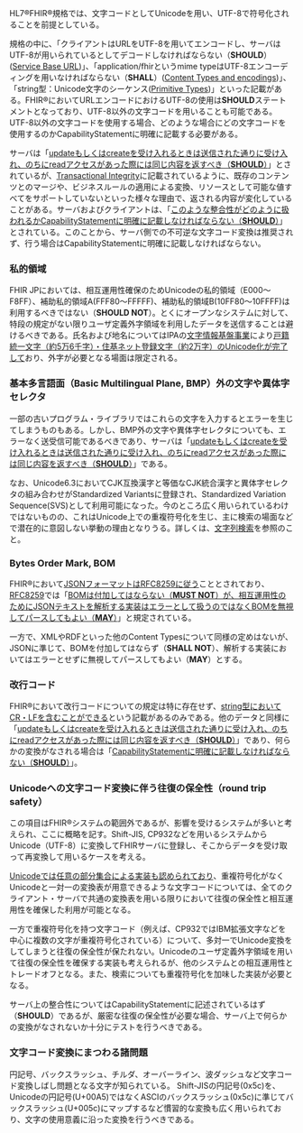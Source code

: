 HL7®FHIR®規格では、文字コードとしてUnicodeを用い、UTF-8で符号化されることを前提としている。

規格の中に、「クライアントはURLをUTF-8を用いてエンコードし、サーバはUTF-8が用いられているとしてデコードしなければならない（**SHOULD**）([Service Base URL](https://www.hl7.org/fhir/R4B/http.html))」、「application/fhirというmime typeはUTF-8エンコーディングを用いなければならない（**SHALL**）([Content Types and encodings](https://www.hl7.org/fhir/R4B/http.html#mime-type))」、「string型：Unicode文字のシーケンス([Primitive Types](https://www.hl7.org/fhir/R4B/datatypes.html#primitive))」といった記載がある。FHIR®においてURLエンコードにおけるUTF-8の使用は**SHOULD**ステートメントとなっており、UTF-8以外の文字コードを用いることも可能である。UTF-8以外の文字コードを使用する場合、どのような場合にどの文字コードを使用するのかCapabilityStatementに明確に記載する必要がある。

サーバは「[updateもしくはcreateを受け入れるときは送信された通りに受け入れ、のちにreadアクセスがあった際には同じ内容を返すべき（**SHOULD**）](https://www.hl7.org/fhir/R4B/http.html#update、https://www.hl7.org/fhir/R4B/http.html#create)」とされているが、[Transactional Integrity](https://www.hl7.org/fhir/R4B/http.html#transactional-integrity)に記載されているように、既存のコンテンツとのマージや、ビジネスルールの適用による変換、リソースとして可能な値すべてをサポートしていないといった様々な理由で、返される内容が変化していることがある。サーバおよびクライアントは、「[このような整合性がどのように扱われるかCapabilityStatementに明確に記載しなければならない（**SHOULD**）](https://www.hl7.org/fhir/R4B/http.html#conformance-rules)」とされている。このことから、サーバ側での不可逆な文字コード変換は推奨されず、行う場合はCapabilityStatementに明確に記載しなければならない。

###  私的領域
FHIR JPにおいては、相互運用性確保のためUnicodeの私的領域（E000～F8FF）、補助私的領域A(FFF80～FFFFF)、補助私的領域B(10FF80～10FFFF)は利用するべきではない（**SHOULD NOT**）。とくにオープンなシステムに対して、特段の規定がない限りユーザ定義外字領域を利用したデータを送信することは避けるべきである。氏名および地名についてはIPAの[文字情報基盤事業](https://moji.or.jp/mojikiban/mjlist/)により[戸籍統一文字（約5万6千字）・住基ネット登録文字（約2万字）のUnicode化が完了して](https://www.ipa.go.jp/about/press/20171225.html)おり、外字が必要となる場面は限定される。

### 基本多言語面（Basic Multilingual Plane, BMP）外の文字や異体字セレクタ
一部の古いプログラム・ライブラリではこれらの文字を入力するとエラーを生じてしまうものもある。しかし、BMP外の文字や異体字セレクタについても、エラーなく送受信可能であるべきであり、サーバは「[updateもしくはcreateを受け入れるときは送信された通りに受け入れ、のちにreadアクセスがあった際には同じ内容を返すべき（**SHOULD**）](https://www.hl7.org/fhir/R4B/http.html#update)」である。

なお、Unicode6.3においてCJK互換漢字と等価なCJK統合漢字と異体字セレクタの組み合わせがStandardized Variantsに登録され、Standardized Variation Sequence(SVS)として利用可能になった。今のところ広く用いられているわけではないものの、これはUnicode上での重複符号化を生じ、主に検索の場面などで潜在的に意図しない挙動の理由となりうる。詳しくは、[文字列検索](guide-stringSearch.html)を参照のこと。

### Bytes Order Mark, BOM
FHIR®において[JSONフォーマットはRFC8259に従う](https://www.hl7.org/fhir/R4B/json.html#2.6.2)こととされており、[RFC8259](https://www.rfc-editor.org/rfc/rfc8259)では「[BOMは付加してはならない（**MUST NOT**）が、相互運用性のためにJSONテキストを解析する実装はエラーとして扱うのではなくBOMを無視してパースしてもよい（**MAY**）](https://www.rfc-editor.org/rfc/rfc8259#section-8.1)」と規定されている。

一方で、XMLやRDFといった他のContent Typesについて同様の定めはないが、JSONに準じて、BOMを付加してはならず（**SHALL NOT**）、解析する実装においてはエラーとせずに無視してパースしてもよい（**MAY**）とする。

### 改行コード
FHIR®において改行コードについての規定は特に存在せず、[string型においてCR・LFを含むことができる](https://www.hl7.org/fhir/R4B/datatypes.html#primitive)という記載があるのみである。他のデータと同様に「[updateもしくはcreateを受け入れるときは送信された通りに受け入れ、のちにreadアクセスがあった際には同じ内容を返すべき（**SHOULD**）](https://www.hl7.org/fhir/R4B/http.html#update)」であり、何らかの変換がなされる場合は「[CapabilityStatementに明確に記載しなければならない（**SHOULD**）](https://www.hl7.org/fhir/R4B/http.html#conformance-rules)」。

### Unicodeへの文字コード変換に伴う往復の保全性（round trip safety）
この項目はFHIR®システムの範囲外であるが、影響を受けるシステムが多いと考えられ、ここに概略を記す。Shift-JIS, CP932などを用いるシステムからUnicode（UTF-8）に変換してFHIRサーバに登録し、そこからデータを受け取って再変換して用いるケースを考える。

[Unicodeでは任意の部分集合による実装も認められており](https://www.ogis-ri.co.jp/otc/hiroba/technical/program_standards/part1.html)、重複符号化がなくUnicodeと一対一の変換表が用意できるような文字コードについては、全てのクライアント・サーバで共通の変換表を用いる限りにおいて往復の保全性と相互運用性を確保した利用が可能となる。

一方で重複符号化を持つ文字コード（例えば、CP932ではIBM拡張文字などを中心に複数の文字が重複符号化されている）について、多対一でUnicode変換をしてしまうと往復の保全性が保たれない。Unicodeのユーザ定義外字領域を用いて往復の保全性を確保する実装も考えられるが、他のシステムとの相互運用性とトレードオフとなる。また、検索についても重複符号化を加味した実装が必要となる。

サーバ上の整合性についてはCapabilityStatementに記述されているはず（**SHOULD**）であるが、厳密な往復の保全性が必要な場合、サーバ上で何らかの変換がなされないか十分にテストを行うべきである。

### 文字コード変換にまつわる諸問題
円記号、バックスラッシュ、チルダ、オーバーライン、波ダッシュなど文字コード変換しばし問題となる文字が知られている。
Shift-JISの円記号(0x5c)を、Unicodeの円記号(U+00A5)ではなくASCIのバックスラッシュ(0x5c)に準じてバックスラッシュ(U+005c)にマップするなど慣習的な変換も広く用いられており、文字の使用意義に沿った変換を行うべきである。